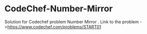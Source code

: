 # CodeChef-Number-Mirror
Solution for Codechef problem Number Mirror .        Link to the problem ->https://www.codechef.com/problems/START01
